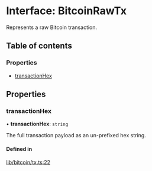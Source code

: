 # Interface: BitcoinRawTx

Represents a raw Bitcoin transaction.

## Table of contents

### Properties

- [transactionHex](BitcoinRawTx.md#transactionhex)

## Properties

### transactionHex

• **transactionHex**: `string`

The full transaction payload as an un-prefixed hex string.

#### Defined in

[lib/bitcoin/tx.ts:22](https://github.com/jose-blockchain/tbtc-v2/blob/main/typescript/src/lib/bitcoin/tx.ts#L22)
